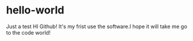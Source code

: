 # hello-world
Just a test
HI Github!
It's my frist use the software.I hope it will take me go to the code world!
